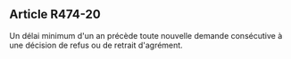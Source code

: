 ## Article R474-20

Un délai minimum d'un an précède toute nouvelle demande consécutive à une décision de refus ou de retrait
d'agrément.


